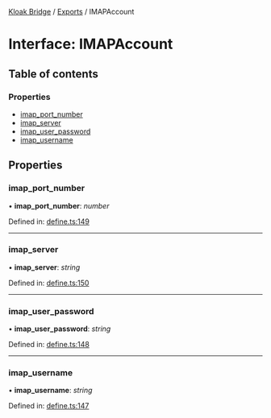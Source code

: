 [Kloak Bridge](../README.md) / [Exports](../modules.md) / IMAPAccount

# Interface: IMAPAccount

## Table of contents

### Properties

- [imap\_port\_number](imapaccount.md#imap_port_number)
- [imap\_server](imapaccount.md#imap_server)
- [imap\_user\_password](imapaccount.md#imap_user_password)
- [imap\_username](imapaccount.md#imap_username)

## Properties

### imap\_port\_number

• **imap\_port\_number**: *number*

Defined in: [define.ts:149](https://github.com/CoNET-project/kloak-bridge/blob/3516064/src/define.ts#L149)

___

### imap\_server

• **imap\_server**: *string*

Defined in: [define.ts:150](https://github.com/CoNET-project/kloak-bridge/blob/3516064/src/define.ts#L150)

___

### imap\_user\_password

• **imap\_user\_password**: *string*

Defined in: [define.ts:148](https://github.com/CoNET-project/kloak-bridge/blob/3516064/src/define.ts#L148)

___

### imap\_username

• **imap\_username**: *string*

Defined in: [define.ts:147](https://github.com/CoNET-project/kloak-bridge/blob/3516064/src/define.ts#L147)
